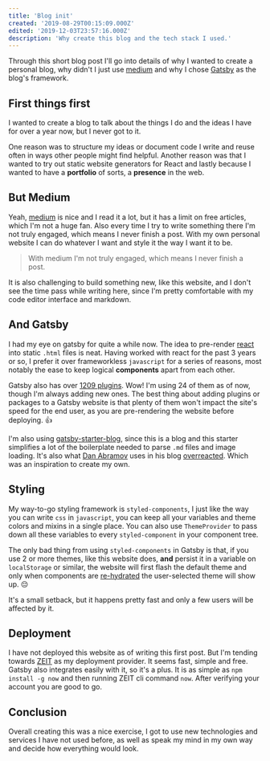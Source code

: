 ```yaml
---
title: 'Blog init'
created: '2019-08-29T00:15:09.000Z'
edited: '2019-12-03T23:57:16.000Z'
description: 'Why create this blog and the tech stack I used.'
---
```


Through this short blog post I'll go into details of why I wanted to create a personal blog, why didn't I just use [medium](https://medium.com) and why I chose [Gatsby](https://gatsbyjs.org) as the blog's framework.

## First things first

I wanted to create a blog to talk about the things I do and the ideas I have for over a year now, but I never got to it.

One reason was to structure my ideas or document code I write and reuse often in ways other people might find helpful. Another reason was that I wanted to try out static website generators for React and lastly because I wanted to have a **portfolio** of sorts, a **presence** in the web.

## But Medium

Yeah, [medium](https://medium.com) is nice and I read it a lot, but it has a limit on free articles, which I'm not a huge fan. Also every time I try to write something there I'm not truly engaged, which means I never finish a post. With my own personal website I can do whatever I want and style it the way I want it to be.

<blockquote class="right">With medium I'm not truly engaged, which means I never finish a post.</blockquote>

It is also challenging to build something new, like this website, and I don't see the time pass while writing here, since I'm pretty comfortable with my code editor interface and markdown.

## And Gatsby

I had my eye on gatsby for quite a while now. The idea to pre-render [react](https://reactjs.org/) into static `.html` files is neat. Having worked with react for the past 3 years or so, I prefer it over frameworkless `javascript` for a series of reasons, most notably the ease to keep logical **components** apart from each other.

Gatsby also has over [1209 plugins](https://www.gatsbyjs.org/plugins/). Wow! I'm using 24 of them as of now, though I'm always adding new ones. The best thing about adding plugins or packages to a Gatsby website is that plenty of them won't impact the site's speed for the end user, as you are pre-rendering the website before deploying. 👍

I'm also using [gatsby-starter-blog](https://github.com/gatsbyjs/gatsby-starter-blog), since this is a blog and this starter simplifies a lot of the boilerplate needed to parse `.md` files and image loading. It's also what [Dan Abramov](https://github.com/gaearon) uses in his blog [overreacted](https://overreacted.io/). Which was an inspiration to create my own.

## Styling

My way-to-go styling framework is `styled-components`, I just like the way you can write `css` in `javascript`, you can keep all your variables and theme colors and mixins in a single place. You can also use `ThemeProvider` to pass down all these variables to every `styled-component` in your component tree.

The only bad thing from using `styled-components` in Gatsby is that, if you use 2 or more themes, like this website does, **and** persist it in a variable on `localStorage` or similar, the website will first flash the default theme and only when components are [re-hydrated](https://reactjs.org/docs/react-dom.html#hydrate) the user-selected theme will show up. 😔

It's a small setback, but it happens pretty fast and only a few users will be affected by it.

## Deployment

I have not deployed this website as of writing this first post. But I'm tending towards [ZEIT](https://zeit.co/home) as my deployment provider. It seems fast, simple and free. Gatsby also integrates easily with it, so it's a plus. It is as simple as `npm install -g now` and then running ZEIT cli command `now`. After verifying your account you are good to go.

## Conclusion

Overall creating this was a nice exercise, I got to use new technologies and services I have not used before, as well as speak my mind in my own way and decide how everything would look.
